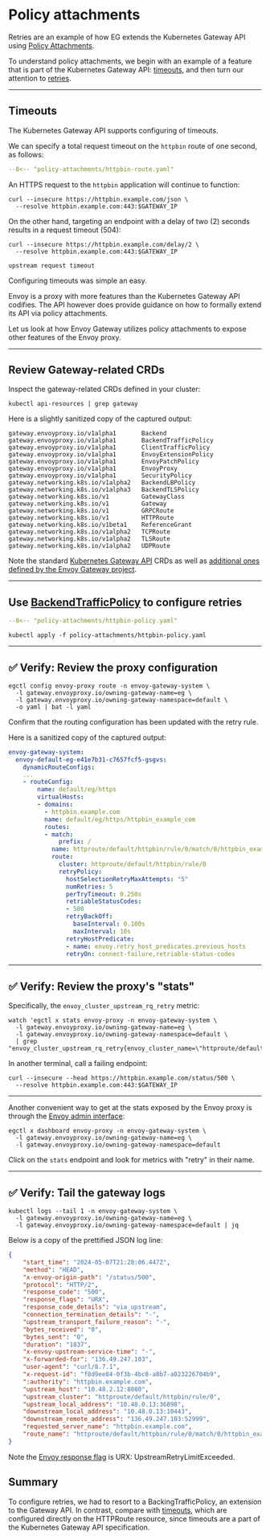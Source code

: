 # Policy attachments

Retries are an example of how EG extends the Kubernetes Gateway API using [Policy Attachments](https://gateway-api.sigs.k8s.io/reference/policy-attachment/).

To understand policy attachments, we begin with an example of a feature that is part of the Kubernetes Gateway API:  [timeouts](https://gateway-api.sigs.k8s.io/api-types/httproute/?h=#timeouts-optional), and then turn our attention to [retries](https://gateway.envoyproxy.io/docs/tasks/traffic/retry/).

---

## Timeouts

The Kubernetes Gateway API supports configuring of timeouts.

We can specify a total request timeout on the `httpbin` route of one second, as follows:

```yaml linenums="1" hl_lines="17-18"
--8<-- "policy-attachments/httpbin-route.yaml"
```

An HTTPS request to the `httpbin` application will continue to function:

```shell
curl --insecure https://httpbin.example.com/json \
  --resolve httpbin.example.com:443:$GATEWAY_IP
```

On the other hand, targeting an endpoint with a delay of two (2) seconds results in a request timeout (504):

```shell
curl --insecure https://httpbin.example.com/delay/2 \
  --resolve httpbin.example.com:443:$GATEWAY_IP
```

```console
upstream request timeout
```

Configuring timeouts was simple an easy.

Envoy is a proxy with more features than the Kubernetes Gateway API codifies.  The API however does provide guidance on how to formally extend its API via policy attachments.

Let us look at how Envoy Gateway utilizes policy attachments to expose other features of the Envoy proxy.

---

## Review Gateway-related CRDs

Inspect the gateway-related CRDs defined in your cluster:

```shell
kubectl api-resources | grep gateway
```

Here is a slightly sanitized copy of the captured output:

```console linenums="1" hl_lines="1-7"
gateway.envoyproxy.io/v1alpha1       Backend
gateway.envoyproxy.io/v1alpha1       BackendTrafficPolicy
gateway.envoyproxy.io/v1alpha1       ClientTrafficPolicy
gateway.envoyproxy.io/v1alpha1       EnvoyExtensionPolicy
gateway.envoyproxy.io/v1alpha1       EnvoyPatchPolicy
gateway.envoyproxy.io/v1alpha1       EnvoyProxy
gateway.envoyproxy.io/v1alpha1       SecurityPolicy
gateway.networking.k8s.io/v1alpha2   BackendLBPolicy
gateway.networking.k8s.io/v1alpha3   BackendTLSPolicy
gateway.networking.k8s.io/v1         GatewayClass
gateway.networking.k8s.io/v1         Gateway
gateway.networking.k8s.io/v1         GRPCRoute
gateway.networking.k8s.io/v1         HTTPRoute
gateway.networking.k8s.io/v1beta1    ReferenceGrant
gateway.networking.k8s.io/v1alpha2   TCPRoute
gateway.networking.k8s.io/v1alpha2   TLSRoute
gateway.networking.k8s.io/v1alpha2   UDPRoute
```

Note the standard [Kubernetes Gateway API](https://gateway-api.sigs.k8s.io/reference/spec/) CRDs as well as [additional ones defined by the Envoy Gateway project](https://gateway.envoyproxy.io/docs/api/extension_types/).

---

## Use [BackendTrafficPolicy](https://gateway.envoyproxy.io/docs/api/extension_types/#backendtrafficpolicy) to configure retries

```yaml linenums="1" hl_lines="12-24"
--8<-- "policy-attachments/httpbin-policy.yaml"
```

```shell
kubectl apply -f policy-attachments/httpbin-policy.yaml
```

---

## :white_check_mark: Verify: Review the proxy configuration

```shell
egctl config envoy-proxy route -n envoy-gateway-system \
  -l gateway.envoyproxy.io/owning-gateway-name=eg \
  -l gateway.envoyproxy.io/owning-gateway-namespace=default \
  -o yaml | bat -l yaml
```

Confirm that the routing configuration has been updated with the retry rule.

Here is a sanitized copy of the captured output:

```yaml linenums="1" hl_lines="17-28"
envoy-gateway-system:
  envoy-default-eg-e41e7b31-c7657fcf5-gsgvs:
    dynamicRouteConfigs:
    ...
    - routeConfig:
        name: default/eg/https
        virtualHosts:
        - domains:
          - httpbin.example.com
          name: default/eg/https/httpbin_example_com
          routes:
          - match:
              prefix: /
            name: httproute/default/httpbin/rule/0/match/0/httpbin_example_com
            route:
              cluster: httproute/default/httpbin/rule/0
              retryPolicy:
                hostSelectionRetryMaxAttempts: "5"
                numRetries: 5
                perTryTimeout: 0.250s
                retriableStatusCodes:
                - 500
                retryBackOff:
                  baseInterval: 0.100s
                  maxInterval: 10s
                retryHostPredicate:
                - name: envoy.retry_host_predicates.previous_hosts
                retryOn: connect-failure,retriable-status-codes
```

---

## :white_check_mark: Verify:  Review the proxy's "stats"

Specifically, the `envoy_cluster_upstream_rq_retry` metric:

```shell
watch 'egctl x stats envoy-proxy -n envoy-gateway-system \
  -l gateway.envoyproxy.io/owning-gateway-name=eg \
  -l gateway.envoyproxy.io/owning-gateway-namespace=default \
  | grep "envoy_cluster_upstream_rq_retry{envoy_cluster_name=\"httproute/default/httpbin/rule/0\"}"'
```

In another terminal, call a failing endpoint:

```shell
curl --insecure --head https://httpbin.example.com/status/500 \
  --resolve httpbin.example.com:443:$GATEWAY_IP
```

---

Another convenient way to get at the stats exposed by the Envoy proxy is through the [Envoy admin interface](https://www.envoyproxy.io/docs/envoy/latest/operations/admin):

```shell
egctl x dashboard envoy-proxy -n envoy-gateway-system \
  -l gateway.envoyproxy.io/owning-gateway-name=eg \
  -l gateway.envoyproxy.io/owning-gateway-namespace=default
```

Click on the `stats` endpoint and look for metrics with "retry" in their name.

---

## :white_check_mark: Verify: Tail the gateway logs

```shell
kubectl logs --tail 1 -n envoy-gateway-system \
  -l gateway.envoyproxy.io/owning-gateway-name=eg \
  -l gateway.envoyproxy.io/owning-gateway-namespace=default | jq
```

Below is a copy of the prettified JSON log line:

```json linenums="1" hl_lines="7"
{
    "start_time": "2024-05-07T21:28:06.447Z",
    "method": "HEAD",
    "x-envoy-origin-path": "/status/500",
    "protocol": "HTTP/2",
    "response_code": "500",
    "response_flags": "URX",
    "response_code_details": "via_upstream",
    "connection_termination_details": "-",
    "upstream_transport_failure_reason": "-",
    "bytes_received": "0",
    "bytes_sent": "0",
    "duration": "1837",
    "x-envoy-upstream-service-time": "-",
    "x-forwarded-for": "136.49.247.103",
    "user-agent": "curl/8.7.1",
    "x-request-id": "f8d9ee84-0f3b-4bc8-a8b7-a023226704b9",
    ":authority": "httpbin.example.com",
    "upstream_host": "10.48.2.12:8080",
    "upstream_cluster": "httproute/default/httpbin/rule/0",
    "upstream_local_address": "10.48.0.13:36898",
    "downstream_local_address": "10.48.0.13:10443",
    "downstream_remote_address": "136.49.247.103:52999",
    "requested_server_name": "httpbin.example.com",
    "route_name": "httproute/default/httpbin/rule/0/match/0/httpbin_example_com"
}
```

Note the [Envoy response flag](https://www.envoyproxy.io/docs/envoy/latest/configuration/observability/access_log/usage#config-access-log-format-response-flags) is URX: UpstreamRetryLimitExceeded.


## Summary

To configure retries, we had to resort to a BackingTrafficPolicy, an extension to the Gateway API.
In contrast, compare with [timeouts](https://gateway-api.sigs.k8s.io/api-types/httproute/?h=#timeouts-optional),
which are configured directly on the HTTPRoute resource, since timeouts are a part of the Kubernetes Gateway API specification.
